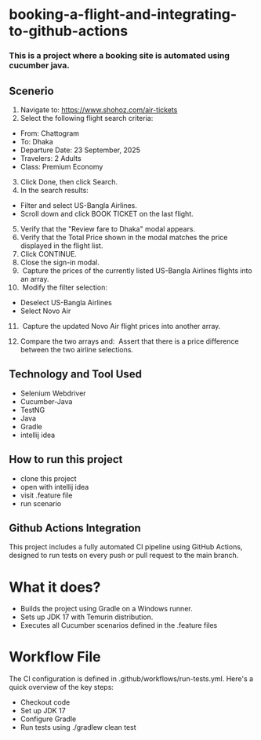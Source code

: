 # booking-a-flight-and-integrating-to-github-actions
### This is a project where a booking site is automated using cucumber java.

## Scenerio
1. Navigate to: https://www.shohoz.com/air-tickets
2. Select the following flight search criteria: 
- From: Chattogram 
- To: Dhaka 
- Departure Date: 23 September, 2025 
- Travelers: 2 Adults 
- Class: Premium Economy 
3. Click Done, then click Search. 
4. In the search results: 
- Filter and select US-Bangla Airlines. 
- Scroll down and click BOOK TICKET on the last flight. 
5. Verify that the &quot;Review fare to Dhaka&quot; modal appears. 
6. Verify that the Total Price shown in the modal matches the price displayed in the flight list. 
7. Click CONTINUE. 
8. Close the sign-in modal. 
9.  Capture the prices of the currently listed US-Bangla Airlines flights into an array. 
10.  Modify the filter selection: 
- Deselect US-Bangla Airlines 
- Select Novo Air 
11.  Capture the updated Novo Air flight prices into another array. 

12. Compare the two arrays and:  Assert that there is a price difference between the two airline
selections.

## Technology and Tool Used
- Selenium Webdriver
- Cucumber-Java
- TestNG
- Java
- Gradle
- intellij idea 
  
## How to run this project
- clone this project
- open with intellij idea
- visit .feature file
- run scenario
## Github Actions Integration
This project includes a fully automated CI pipeline using GitHub Actions, designed to run tests on every push or pull request to the main branch.
# What it does?
- Builds the project using Gradle on a Windows runner.
- Sets up JDK 17 with Temurin distribution.
- Executes all Cucumber scenarios defined in the .feature files
# Workflow File
The CI configuration is defined in .github/workflows/run-tests.yml. Here's a quick overview of the key steps:
- Checkout code
- Set up JDK 17
- Configure Gradle
- Run tests using ./gradlew clean test





